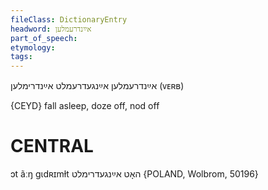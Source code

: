 ```yaml
---
fileClass: DictionaryEntry
headword: אײַנדרעמלען
part_of_speech: 
etymology: 
tags: 
---
```

אײַנדרעמלען
אײַנגעדרעמלט
אײַנדרימלען
(ᴠᴇʀʙ)

{CEYD}
fall asleep, doze off, nod off

CENTRAL
========

ɔt ãːŋ gɩdʀɪmɫt האָט אײַנגעדרימלט {POLAND, Wolbrom, 50196}